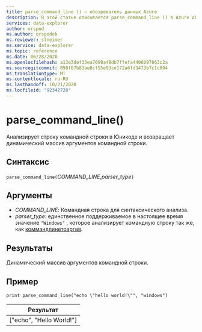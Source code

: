 ```yaml
---
title: parse_command_line () — обозреватель данных Azure
description: В этой статье описывается parse_command_line () в Azure обозреватель данных.
services: data-explorer
author: orspod
ms.author: orspodek
ms.reviewer: slneimer
ms.service: data-explorer
ms.topic: reference
ms.date: 06/28/2020
ms.openlocfilehash: a13e3def33ea7098a48db7ffefa4406097863c2a
ms.sourcegitcommit: 898f67b83ae8cf55e93ce172a6fd3473b7c1c094
ms.translationtype: MT
ms.contentlocale: ru-RU
ms.lasthandoff: 10/21/2020
ms.locfileid: "92342728"
---
```

# <a name="parse_command_line"></a>parse_command_line()

Анализирует строку командной строки в Юникоде и возвращает динамический массив аргументов командной строки.

## <a name="syntax"></a>Синтаксис

`parse_command_line(`*COMMAND_LINE*,*parser_type*`)`

## <a name="arguments"></a>Аргументы

* *COMMAND_LINE*: Командная строка для синтаксического анализа.
* *parser_type*: единственное поддерживаемое в настоящее время значение `"Windows"` , которое анализирует командную строку так же, как [коммандлинетоаргвв](/windows/win32/api/shellapi/nf-shellapi-commandlinetoargvw).

## <a name="returns"></a>Результаты

Динамический массив аргументов командной строки.

## <a name="example"></a>Пример

<!-- csl: https://help.kusto.windows.net:443/Samples -->
```kusto
print parse_command_line("echo \"hello world!\"", "windows")
```

|Результат|
|---|
|["echo", "Hello World!"]|